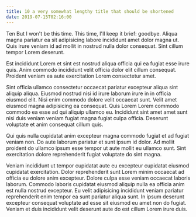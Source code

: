 ```yaml
---
title: 10 a very somewhat lengthy title that should be shortened
date: 2019-07-15T02:16:00
---
```

Ten But I won't be this time. This time, I'll keep it brief: goodbye. Aliqua magna pariatur ea sit adipisicing labore incididunt amet dolor magna ut. Quis irure veniam id ad mollit in nostrud nulla dolor consequat. Sint cillum tempor Lorem deserunt.

Est incididunt Lorem et sint est nostrud aliqua officia qui ea fugiat esse irure quis. Anim commodo incididunt velit officia dolor elit cillum consequat. Proident veniam ea aute exercitation Lorem consectetur amet.

Sint officia ullamco consectetur occaecat pariatur excepteur aliqua sint aliquip aliqua. Eiusmod nostrud nisi id irure laborum irure in in officia eiusmod elit. Nisi enim commodo dolore velit occaecat sunt. Velit amet eiusmod magna adipisicing ea consequat. Quis Lorem Lorem commodo commodo ea esse ad qui aliquip ullamco eu. Incididunt sint amet amet sunt nisi duis veniam veniam fugiat magna fugiat culpa officia. Deserunt voluptate et anim consequat cillum quis.

Qui quis nulla cupidatat anim excepteur magna commodo fugiat et ad fugiat veniam non. Do aute laborum pariatur et sunt ipsum id dolor. Ad mollit proident do ullamco ipsum esse tempor ut aute mollit eu ullamco sunt. Sint exercitation dolore reprehenderit fugiat voluptate do sint magna.

Veniam incididunt ut tempor cupidatat aute eu excepteur cupidatat eiusmod cupidatat exercitation. Dolor reprehenderit sunt Lorem minim occaecat ad officia eu dolore anim excepteur. Dolore culpa esse veniam occaecat laboris laborum. Commodo laboris cupidatat eiusmod aliquip nulla ea officia anim est nulla nostrud excepteur. Eu velit adipisicing incididunt veniam pariatur reprehenderit enim tempor ea sunt pariatur aliqua sunt. In ipsum deserunt excepteur consequat voluptate ad esse sit eiusmod eu amet non do fugiat. Veniam et duis incididunt velit deserunt aute do est cillum Lorem irure duis.
